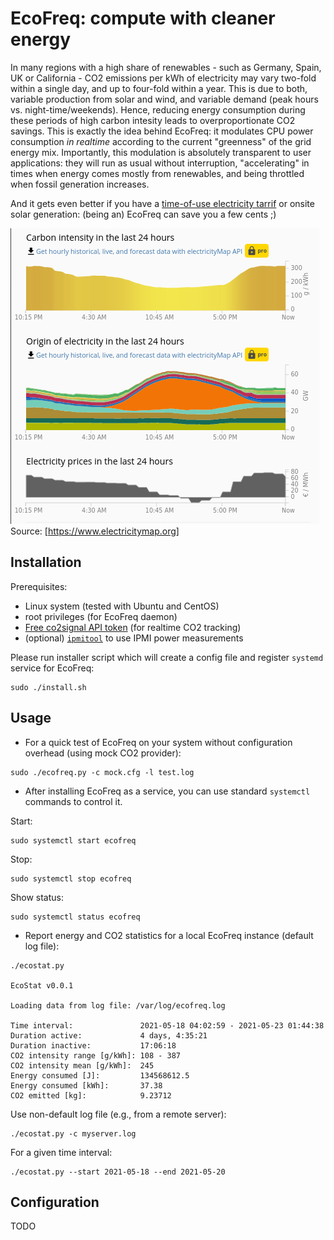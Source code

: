# EcoFreq: compute with cleaner energy

In many regions with a high share of renewables - such as Germany, Spain, UK or California - CO2 emissions per kWh of electricity may vary two-fold within a single day, and up to four-fold within a year. This is due to both, variable production from solar and wind, and variable demand (peak hours vs. night-time/weekends). Hence, reducing energy consumption during these periods of high carbon intesity leads to overproportionate CO2 savings. This is exactly the idea behind EcoFreq: it modulates CPU power consumption *in realtime* according to the current "greenness" of the grid energy mix. Importantly, this modulation is absolutely transparent to user applications: they will run as usual without interruption, "accelerating" in times when energy comes mostly from renewables, and being throttled when fossil generation increases. 

And it gets even better if you have a [time-of-use electricity tarrif](https://www.irena.org/-/media/Files/IRENA/Agency/Publication/2019/Feb/IRENA_Innovation_ToU_tariffs_2019.pdf?la=en&hash=36658ADA8AA98677888DB2C184D1EE6A048C7470) or onsite solar generation: (being an) EcoFreq can save you a few cents ;)

![](https://github.com/amkozlov/eco-freq/blob/master/img/emap_all.png?raw=true)
Source: [https://www.electricitymap.org]

## Installation

Prerequisites:
 - Linux system (tested with Ubuntu and CentOS)
 - root privileges (for EcoFreq daemon)
 - [Free co2signal API token](https://co2signal.com/) (for realtime CO2 tracking) 
 - (optional) [`ipmitool`](https://github.com/ipmitool/ipmitool) to use IPMI power measurements

Please run installer script which will create a config file and register `systemd` service for EcoFreq:

```
sudo ./install.sh
```

## Usage

* For a quick test of EcoFreq on your system without configuration overhead (using mock CO2 provider): 

```
sudo ./ecofreq.py -c mock.cfg -l test.log
```

* After installing EcoFreq as a service, you can use standard `systemctl` commands to control it.  

Start:
```
sudo systemctl start ecofreq
```
Stop:
```
sudo systemctl stop ecofreq
```
Show status:
```
sudo systemctl status ecofreq
```


* Report energy and CO2 statistics for a local EcoFreq instance (default log file):

```
./ecostat.py

EcoStat v0.0.1

Loading data from log file: /var/log/ecofreq.log

Time interval:               2021-05-18 04:02:59 - 2021-05-23 01:44:38
Duration active:             4 days, 4:35:21
Duration inactive:           17:06:18
CO2 intensity range [g/kWh]: 108 - 387
CO2 intensity mean [g/kWh]:  245
Energy consumed [J]:         134568612.5
Energy consumed [kWh]:       37.38
CO2 emitted [kg]:            9.23712
```

Use non-default log file (e.g., from a remote server):

```
./ecostat.py -c myserver.log
```

For a given time interval:

```
./ecostat.py --start 2021-05-18 --end 2021-05-20
``` 

## Configuration

TODO
